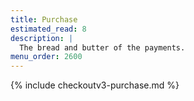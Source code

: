 ```yaml
---
title: Purchase
estimated_read: 8
description: |
  The bread and butter of the payments.
menu_order: 2600
---
```


{% include checkoutv3-purchase.md %}
